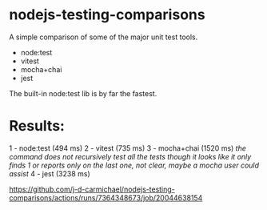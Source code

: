 # nodejs-testing-comparisons

A simple comparison of some of the major unit test tools.

- node:test
- vitest
- mocha+chai
- jest


The built-in node:test lib is by far the fastest.

# Results:

1 - node:test  (494 ms)
2 - vitest  (735 ms)
3 - mocha+chai (1520 ms)  *the command does not recursively test all the tests though it looks like it only finds 1 or reports only on the last one, not clear, maybe a mocha user could assist*
4 - jest (3238 ms)

https://github.com/j-d-carmichael/nodejs-testing-comparisons/actions/runs/7364348673/job/20044638154
